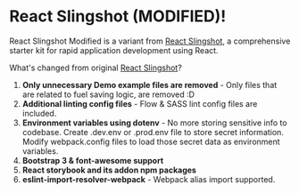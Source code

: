 # React Slingshot (MODIFIED)!

React Slingshot Modified is a variant from [React Slingshot](https://github.com/coryhouse/react-slingshot), a comprehensive starter kit for rapid application development using React.

What's changed from original [React Slingshot](https://github.com/coryhouse/react-slingshot)?

1. **Only unnecessary Demo example files are removed** - Only files that are related to fuel saving logic, are removed :D
2. **Additional linting config files** - Flow & SASS lint config files are included.
3. **Environment variables using dotenv** - No more storing sensitive info to codebase. Create .dev.env or .prod.env file to store secret information. Modify webpack.config files to load those secret data as environment variables.
4. **Bootstrap 3 & font-awesome support**
5. **React storybook and its addon npm packages**
6. **eslint-import-resolver-webpack** - Webpack alias import supported.
